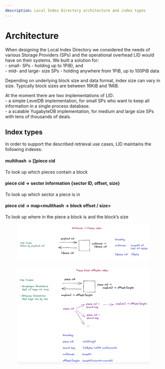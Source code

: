 ```yaml
---
description: Local Index Directory architecture and index types
---
```


# Architecture

When designing the Local Index Directory we considered the needs of various Storage Providers (SPs) and the operational overhead LID would have on their systems. We built a solution for:\
\- small- SPs - holding up to 1PiB), and\
\- mid- and large- size SPs - holding anywhere from 1PiB, up to 100PiB data

Depending on underlying block size and data format, index size can vary in size. Typically block sizes are between 16KiB and 1MiB.

At the moment there are two implementations of LID:\
\- a simple LevelDB implementation, for small SPs who want to keep all information in a single process database.\
\- a scalable YugabyteDB implementation, for medium and large size SPs with tens of thousands of deals.

## Index types

In order to support the described retrieval use cases, LID maintains the following indexes:

#### multihash → \[]piece cid

To look up which pieces contain a block

#### piece cid → sector information {sector ID, offset, size}

To look up which sector a piece is in

#### piece cid → map\<mulithash → block offset / size>

To look up where in the piece a block is and the block’s size

<figure><img src="../../.gitbook/assets/Screenshot 2023-05-18 at 14.01.13.png" alt=""><figcaption></figcaption></figure>

<figure><img src="../../.gitbook/assets/Screenshot 2023-05-18 at 14.01.23.png" alt=""><figcaption></figcaption></figure>
